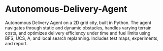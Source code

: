 # Autonomous-Delivery-Agent
Autonomous Delivery Agent on a 2D grid city, built in Python. The agent navigates through static and dynamic obstacles, handles varying terrain costs, and optimizes delivery efficiency under time and fuel limits using BFS, UCS, A, and local search replanning. Includes test maps, experiments, and report.
